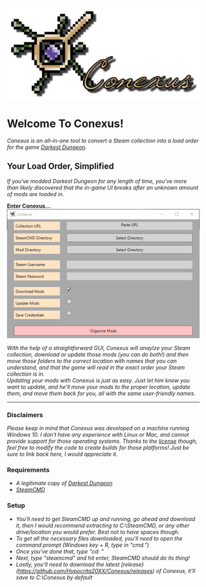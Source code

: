 ![Conexus Banner](https://github.com/Hypocrita20XX/Conexus/blob/master/Images/Banner.png)

# Welcome To Conexus!
*Conexus is an all-in-one tool to convert a Steam collection into a load order for the game [Darkest Dungeon](https://store.steampowered.com/app/262060/Darkest_Dungeon/).* 

## Your Load Order, Simplified
*If you've modded Darkest Dungeon for any length of time, you've more than likely discovered that the in-game UI breaks after an unknown  amount of mods are loaded in.*  

**Enter Conexus...** </br>
![Conexus GUI](https://github.com/Hypocrita20XX/Conexus/blob/master/Images/GUI.png)</br>

*With the help of a straightforward GUI, Conexus will anaylze your Steam collection, download or update those mods (you can do both!) and then move those folders to the correct location with names that you can understand, and that the game will read in the exact order your Steam collection is in.*</br>
*Updating your mods with Conexus is just as easy. Just let him know you want to update, and he'll move your mods to the proper location, update them, and move them back for you, all with the same user-friendly names.*</br>

***

### Disclaimers
*Please keep in mind that Conexus was developed on a machine running Windows 10. I don't have any experience with Linux or Mac, and cannot provide support for those operating systems. Thanks to the [license](https://github.com/Hypocrita20XX/Conexus/blob/master/LICENSE) though, feel free to modify the code to create builds for those platforms! Just be sure to link back here, I would appreciate it.*

### Requirements
* *A legitimate copy of [Darkest Dungeon](https://store.steampowered.com/app/262060/Darkest_Dungeon/)*
* *[SteamCMD](https://developer.valvesoftware.com/wiki/SteamCMD)*

### Setup
* *You'll need to get SteamCMD up and running, go ahead and download it, then I would recommend extracting to C:\SteamCMD, or any other drive/location you would prefer. Best not to have spaces though.*
* *To get all the necessary files downloaded, you'll need to open the command prompt (Windows key + R, type in "cmd.")*
* *Once you've done that, type "cd: <location of steamcmd>"*
* *Next, type "steamcmd" and hit enter, SteamCMD should do its thing!*
* *Lastly, you'll need to download the latest [release}(https://github.com/Hypocrita20XX/Conexus/releases) of Conexus, it'll save to C:\Conexus by default*
